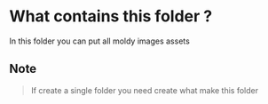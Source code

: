 # What contains this folder ?

In this folder you can put all moldy images assets

## Note

> If create a single folder you need create what make this folder
